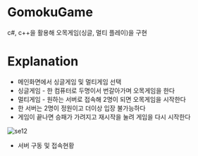 # GomokuGame
c#, c++을 활용해 오목게임(싱글, 멀티 플레이)을 구현

# Explanation
* 메인화면에서 싱글게임 및 멀티게임 선택
* 싱글게임 - 한 컴퓨터로 두명이서 번갈아가며 오목게임을 한다
* 멀티게임 - 원하는 서버로 접속해 2명이 되면 오목게임을 시작한다
* 한 서버는 2명이 정원이고 더이상 입장 불가능하다
* 게임이 끝나면 승패가 가려지고 재시작을 눌려 게임을 다시 시작한다

![se12](https://user-images.githubusercontent.com/48978983/76702734-94fcfe80-670f-11ea-934b-b9b72e5c3c23.png)

- 서버 구동 및 접속현황
